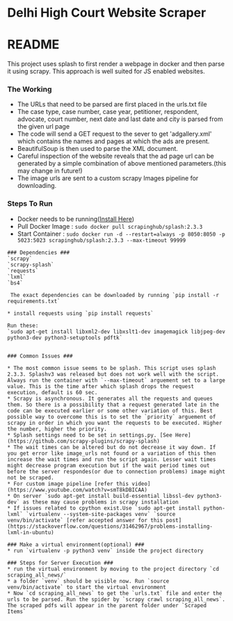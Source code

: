 # Delhi High Court Website Scraper #

# README #

This project uses splash to first render a webpage in docker and then parse it using scrapy. This approach is well suited for JS enabled websites.

### The Working ###

* The URLs that need to be parsed are first placed in the urls.txt file
* The case type, case number, case year, petitioner, respondent, advocate, court number, next date and last date and city is parsed from the given url page
* The code will send a GET request to the sever to get 'adgallery.xml' which contains the names and pages at which the ads are present.
* BeautifulSoup is then used to parse the XML document.
* Careful inspection of the website reveals that the ad page url can be generated by a simple combination of above mentioned parameters.(this may change in future!)
* The image urls are sent to a custom scrapy Images pipeline for downloading.

### Steps To Run ###

* Docker needs to be running([Install Here](https://docs.docker.com/engine/installation/linux/docker-ce/ubuntu/#install-docker-ce))
* Pull Docker Image : `sudo docker pull scrapinghub/splash:2.3.3`
* Start Container :
`sudo docker run -d --restart=always -p 8050:8050 -p 5023:5023 scrapinghub/splash:2.3.3 --max-timeout 99999`

```
### Dependencies ###
`scrapy`
`scrapy-splash`
`requests`
`lxml`
`bs4`

 The exact dependencies can be downloaded by running `pip install -r requirements.txt`

* install requests using `pip install requests`

Run these:
`sudo apt-get install libxml2-dev libxslt1-dev imagemagick libjpeg-dev python3-dev python3-setuptools pdftk`


### Common Issues ###

* The most common issue seems to be splash. This script uses splash 2.3.3. Splashv3 was released but does not work well with the script. Always run the container with `--max-timeout` arguement set to a large value. This is the time after which splash drops the request execution, default is 60 sec.
* Scrapy is asynchronous. It generates all the requests and queues them. So there is a possibility that a request generated late in the code can be executed earlier or some other variation of this. Best possible way to overcome this is to set the `priority` arguement of scrapy in order in which you want the requests to be executed. Higher the number, higher the priority.
* Splash settings need to be set in settings.py. [See Here](https://github.com/scrapy-plugins/scrapy-splash)
* The wait times can be altered but do not decrease it way down. If you get error like image_urls not found or a variation of this then increase the wait times and run the script again. Lesser wait times might decrease program execution but if the wait period times out before the server respondes(or due to connection problems) image might not be scraped.
* For custom image pipeline [refer this video](https://www.youtube.com/watch?v=smT8kDBICAA)
* On server `sudo apt-get install build-essential libssl-dev python3-dev` as these may cause problems in scrapy installation
* If issues related to cpython exist.Use `sudo apt-get install python-lxml` `virtualenv --system-site-packages venv` `source venv/bin/activate` [refer accepted answer for this post](https://stackoverflow.com/questions/31462967/problems-installing-lxml-in-ubuntu)

### Make a virtual environment(optional) ###
* run `virtualenv -p python3 venv` inside the project directory

### Steps for Server Execution ###
* run the virtual environment by moving to the project directory `cd scraping_all_news/`
* a folder `venv` should be visible now. Run `source venv/bin/activate` to start the virtual environment
* Now `cd scraping_all_news` to get the `urls.txt` file and enter the urls to be parsed. Run the spider by `scrapy crawl scraping_all_news`. The scraped pdfs will appear in the parent folder under `Scraped Items`
